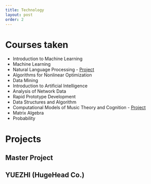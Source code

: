 ```yaml
---
title: Technology
layout: post
order: 2
---
```


# Courses taken

- Introduction to Machine Learning
- Machine Learning
- Natural Language Processing - [Project](https://production-gradescope-uploads.s3-us-west-2.amazonaws.com/uploads/pdf_attachment/file/134019339/CSE_527A_Final_Paper.pdf?X-Amz-Algorithm=AWS4-HMAC-SHA256&X-Amz-Credential=ASIAV45MPIOWYU6YNR4O%2F20240124%2Fus-west-2%2Fs3%2Faws4_request&X-Amz-Date=20240124T224702Z&X-Amz-Expires=10800&X-Amz-Security-Token=IQoJb3JpZ2luX2VjEMb%2F%2F%2F%2F%2F%2F%2F%2F%2F%2FwEaCXVzLXdlc3QtMiJHMEUCIHCcZVLcCg6eIls8ZpnsP6SVxSxnT9SMQWM0dq7IZhfcAiEA52i1Gndaxrn%2Fb1N7YiP0Ayi7nbYWjsinPByQp%2BwsfqoquQUIfxAAGgw0MDU2OTkyNDkwNjkiDFSu3%2FKefbDtoqeZNyqWBTecz31BjlYdFCYsA%2By7cgRYZwNToIz31%2BIOUrwtO7J2gjeNnV7rHwSxC4LgLP9o3HxJ8I8S%2Fd36Uqed2dIH4xfR6RtkBY4MSNIf%2Bs5qDHKJ0MxtdOQnaHDvkgR%2F4WQGBJVBHFhJyd6v8xUFx%2Fbxiiveacj4fyQezlKzcNo9lOjJAswVCJcXAGJYHgtUeqpv8DEo08fTlazzha%2Fqht%2FHDtz9arzNizn9DXf7rLGA5xT7RNJjlv72yTSpCoKyyddmqYkekJoz%2B%2FZTq%2FRMI7Ac%2Fujy118zDUlgDj4jpRAzesktQzmaGbRYyGPbNUecNFtAV8UrOAptYlAPEnJpgOcPSnre4YLofywSFGbnu1SJ2Xw%2BXkpv2RQ1Cj3a9beUIwYmnLEQY2agBymkFsVBx8cbbl%2FWyUAYVScLM7wBZayuEv4bGAMTw1LQRJy2fhT7nqm%2BMcVOtIsq2VXggr5BZQ6mIryZsTxwuWJi8UKH8r1ljvD%2Fob9QBqc7LKTQDLNxg859X2IwPDppMy4SZWCqMyBI830C%2BL6gV6tD4E2jamDZQioJNIc4KjBthJSdaPYEDPWHYSLPecbEL3p%2BoGIS5LiwNaI2ge4%2F%2F3U1r0ye20rlLc63PelKxbiGiNcO5%2FS3g8i9mgghsWHbzBNrZXHP6qxmguFzEGa1unwkZYW5L1Gig%2FepAbTA0ArvW%2BT7qR8Ug3SnmwSS2GPuEBPSk4X2MO4V5tUgYbGQJ7tOeBhGhFf7inkW4QVy372i%2Bee5LoDZ3pQ93tf8IKxEwo7qzD%2BNq0p3ksWZp9xnMm7x5APy9AqYnYtP0Zkv%2FZ%2Bk39Tivq82BgvCf5s2q488VrZetrRzX0RWf%2FHmlSpBi2rSj73NFbsFgeEja6kjn7P5MNGMxq0GOrEBCRdQa4pS23Kbdp3tk1l9eSMriVs5JnTvMzDGIe%2BLQw%2FsdIkUvV9lPGURouQdmI2DTJXOfdaU%2B%2FdqgbiJHecZAe5BDyQ9gJGeZ9t0W0RVpyBY5xYNr6BKgPsPSbsl%2Bijx2may3F4qiNPwzVvx7wmRVh%2FHzbuqAXhIWtnbtyGFSs8UZWH1MdLyVrXkZpT8HIx1GzFfbV78lI6jHQ2kmiY69ado0irHyd0tm9LYu%2BzNS4%2FT&X-Amz-SignedHeaders=host&X-Amz-Signature=7d938e66b92e2e634d4eb63dd9e4570ddf5d67a9bfb7d6a5eb294cc12b8c7658)
- Algorithms for Nonlinear Optimization
- Data Mining
- Introduction to Artificial Intelligence
- Analysis of Network Data
- Rapid Prototype Development
- Data Structures and Algorithm		
- Computational Models of Music Theory and Cognition - [Project](ComputationalMusicTheory_project.png)
- Matrix Algebra
- Probability

# Projects

## Master Project

## YUEZHI (HugeHead Co.)

